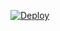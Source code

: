 [![Deploy](https://www.herokucdn.com/deploy/button.png)](https://heroku.com/deploy?template=https://github.com/RDmitriyS/ss-heroku)
